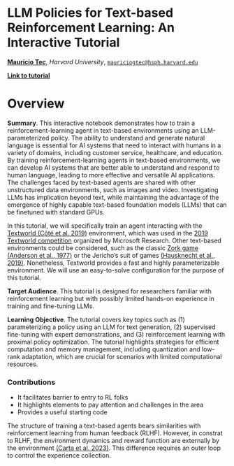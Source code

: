 # LLM Policies for Text-based Reinforcement Learning: An Interactive Tutorial

[**Mauricio Tec**](mauriciogtec.com), *Harvard University*, [`mauriciogtec@hsph.harvard.edu`](mailto:mauriciogtec@hsph.harvard.edu)


[**Link to tutorial**](https://github.com/mauriciogtec/llm_policies_for_text_based_rl_tutorial/blob/main/llm_policies_for_text_based_rl_tutorial.ipynb)

# Overview


**Summary**. This interactive notebook demonstrates how to train a reinforcement-learning agent in text-based environments using an LLM-parameterized policy. The ability to understand and generate natural language is essential for AI systems that need to interact with humans in a variety of domains, including customer service, healthcare, and education. By training reinforcement-learning agents in text-based environments, we can develop AI systems that are better able to understand and respond to human language, leading to more effective and versatile AI applications. The challenges faced by text-based agents are shared with other unstructured data environments, such as images and video. Investigating LLMs has implication beyond text, while maintaining the advantage of the emergence of highly capable text-based foundation models (LLMs) that can be finetuned with standard GPUs.

In this tutorial, we will specifically train an agent interacting with the [Textworld (Côté et al. 2019)](https://arxiv.org/abs/1806.11532) environment, which was used in the [2019 Textworld competition](https://www.microsoft.com/en-us/research/project/textworld/competition/) organized by Microsoft Research. Other text-based environments could be considered, such as the classic [Zork game (Anderson et al., 1977)](https://en.wikipedia.org/wiki/Zork) or the Jericho’s suit of games [(Hausknecht et al., 2019)](https://arxiv.org/pdf/1909.05398). Nonetheless, Textworld provides a fast and highly parameterizable environment. We will use an easy-to-solve configuration for the purpose of this tutorial.

**Target Audience**. This tutorial is designed for researchers familiar with reinforcement learning but with possibly limited hands-on experience in training and fine-tuning LLMs.

**Learning Objective**. The tutorial covers key topics such as (1) parameterizing a policy using an LLM for text generation, (2) supervised fine-tuning with expert demonstrations, and (3) reinforcement learning with proximal policy optimization. The tutorial highlights strategies for efficient computation and memory management, including quantization and low-rank adaptation, which are crucial for scenarios with limited computational resources.

### Contributions

* It facilitates barrier to entry to RL folks
* It highlights elements to pay attention and challenges in the area
* Provides a useful starting code

The structure of training a text-based agents bears similarities with reinforcement learning from human feedback (RLHF). However, in constrat to RLHF, the environment dynamics and reward function are externally by the environment [(Carta et al. 2023)](https://arxiv.org/pdf/2302.02662v3). This difference requires an outer loop to control the experience collection.
